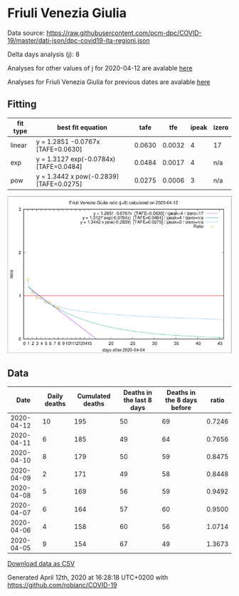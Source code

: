 # Friuli Venezia Giulia

Data source: https://raw.githubusercontent.com/pcm-dpc/COVID-19/master/dati-json/dpc-covid19-ita-regioni.json

Delta days analysis (j): 8

Analyses for other values of j for 2020-04-12 are avalable [here](../README.md)

Analyses for Friuli Venezia Giulia for previous dates are avalable [here](../../README.md)

## Fitting 
|fit type|best fit equation|tafe|tfe|ipeak|izero|
|-------|-----|--------|------|---|---|
|linear|y = 1.2851 -0.0767x  [TAFE=0.0630]|0.0630|0.0032|4|17|
|exp|y = 1.3127 exp(-0.0784x)  [TAFE=0.0484]|0.0484|0.0017|4|n/a|
|pow|y = 1.3442 x pow(-0.2839)  [TAFE=0.0275]|0.0275|0.0006|3|n/a|

![Plot](COVID-19_friuli_venezia_giulia_j8_2020-04-12.png)

## Data
|Date|Daily deaths|Cumulated deaths|Deaths in the last 8 days|Deaths in the 8 days before|ratio|
|----|----------|-----------|-------|--------------------|-----|
|2020-04-12|10|195|50|69|0.7246|
|2020-04-11|6|185|49|64|0.7656|
|2020-04-10|8|179|50|59|0.8475|
|2020-04-09|2|171|49|58|0.8448|
|2020-04-08|5|169|56|59|0.9492|
|2020-04-07|6|164|57|60|0.9500|
|2020-04-06|4|158|60|56|1.0714|
|2020-04-05|9|154|67|49|1.3673|

[Download data as CSV](COVID-19_friuli_venezia_giulia_j8_2020-04-12.csv)

Generated April 12th, 2020 at 16:28:18 UTC+0200 with https://github.com/robianc/COVID-19
